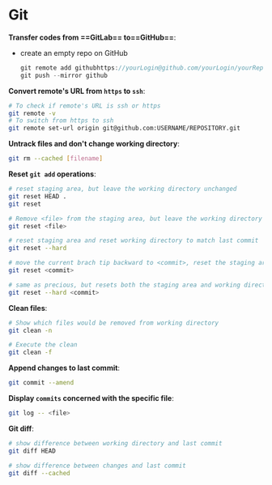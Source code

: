 # Git

**Transfer codes from ==GitLab== to==GitHub==**:

- create an empty repo on GitHub

  ```c++
  git remote add githubhttps://yourLogin@github.com/yourLogin/yourRepoName.git
  git push --mirror github
  ```



**Convert remote's URL from `https` to `ssh`**:

```bash
# To check if remote's URL is ssh or https
git remote -v
# To switch from https to ssh
git remote set-url origin git@github.com:USERNAME/REPOSITORY.git
```



**Untrack files and don't change working directory**:

```bash
git rm --cached [filename]
```



**Reset `git add` operations**:

```bash
# reset staging area, but leave the working directory unchanged
git reset HEAD .
git reset

# Remove <file> from the staging area, but leave the working directory unchanged
git reset <file>

# reset staging area and reset working directory to match last commit
git reset --hard

# move the current brach tip backward to <commit>, reset the staging area to match, but leave the working directory alone
git reset <commit>

# same as precious, but resets both the staging area and working directory
git reset --hard <commit>
```



**Clean files**:

```bash
# Show which files would be removed from working directory
git clean -n

# Execute the clean
git clean -f
```



**Append changes to last commit**:

```bash
git commit --amend
```



**Display `commits` concerned with the specific file**:

```bash
git log -- <file>
```



**Git diff**:

```bash
# show difference between working directory and last commit
git diff HEAD

# show difference between changes and last commit
git diff --cached
```






